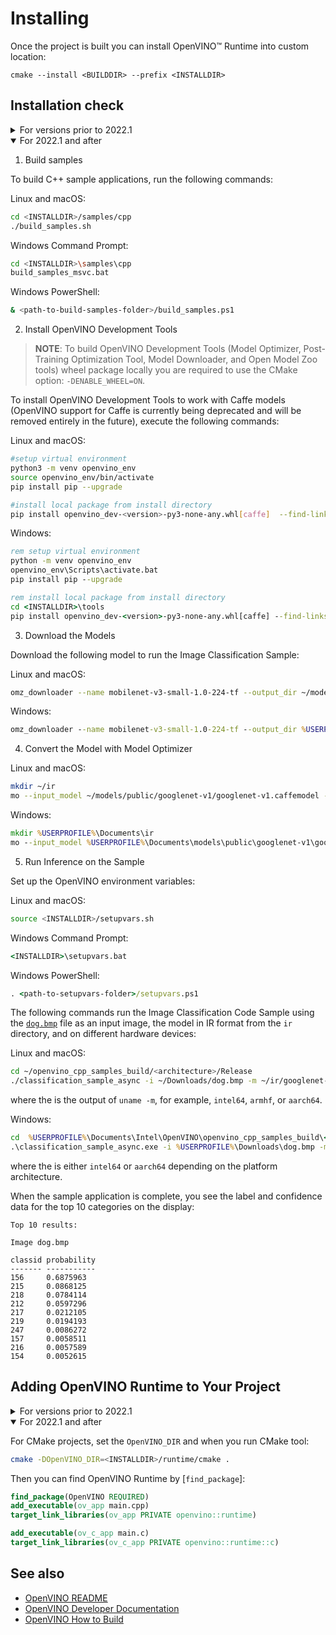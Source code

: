 # Installing

Once the project is built you can install OpenVINO™ Runtime into custom location:

```
cmake --install <BUILDDIR> --prefix <INSTALLDIR>
```

## Installation check

<details>
<summary>For versions prior to 2022.1</summary>
<p>

1. Obtaining Open Model Zoo tools and models

To have the ability to run samples and demos, you need to clone the Open Model Zoo repository and copy the folder under `./deployment_tools` to your install directory:

```
git clone https://github.com/openvinotoolkit/open_model_zoo.git
cmake -E copy_directory ./open_model_zoo/ <INSTALLDIR>/deployment_tools/open_model_zoo/
```

2. Adding OpenCV to your environment

Open Model Zoo samples use OpenCV functionality to load images. To use it for demo builds you need to provide the path to your OpenCV custom build by setting `OpenCV_DIR` environment variable and add path OpenCV libraries to the `LD_LIBRARY_PATH (Linux)` or `PATH (Windows)` variable before running demos.

Linux:
```sh
export LD_LIBRARY_PATH=/path/to/opencv_install/lib/:$LD_LIBRARY_PATH
export OpenCV_DIR=/path/to/opencv_install/cmake
```

Windows:
```sh
set PATH=\path\to\opencv_install\bin\;%PATH%
set OpenCV_DIR=\path\to\opencv_install\cmake
```

3. Running demo

To check your installation go to the demo directory and run Classification Demo:

Linux and macOS:
```sh
cd <INSTALLDIR>/deployment_tools/demo
./demo_squeezenet_download_convert_run.sh
```

Windows:
```sh
cd <INSTALLDIR>\deployment_tools\demo
demo_squeezenet_download_convert_run.bat
```

Result:
```
Top 10 results:

Image <INSTALLDIR>/deployment_tools/demo/car.png

classid probability label
------- ----------- -----
817     0.6853030   sports car, sport car
479     0.1835197   car wheel
511     0.0917197   convertible
436     0.0200694   beach wagon, station wagon, wagon, estate car, beach waggon, station waggon, waggon
751     0.0069604   racer, race car, racing car
656     0.0044177   minivan
717     0.0024739   pickup, pickup truck
581     0.0017788   grille, radiator grille
468     0.0013083   cab, hack, taxi, taxicab
661     0.0007443   Model T

[ INFO ] Execution successful
```

</p>
</details>


<details open>
<summary> For 2022.1 and after</summary>
<p>

1. Build samples

To build C++ sample applications, run the following commands:

Linux and macOS:
```sh
cd <INSTALLDIR>/samples/cpp
./build_samples.sh
```

Windows Command Prompt:
```sh
cd <INSTALLDIR>\samples\cpp
build_samples_msvc.bat
```

Windows PowerShell:
```sh
& <path-to-build-samples-folder>/build_samples.ps1
```

2. Install OpenVINO Development Tools

> **NOTE**: To build OpenVINO Development Tools (Model Optimizer, Post-Training Optimization Tool, Model Downloader, and Open Model Zoo tools) wheel package locally you are required to use the CMake option: `-DENABLE_WHEEL=ON`.

To install OpenVINO Development Tools to work with Caffe models (OpenVINO support for Caffe is currently being deprecated and will be removed entirely in the future), execute the following commands:

Linux and macOS:

```sh
#setup virtual environment
python3 -m venv openvino_env
source openvino_env/bin/activate
pip install pip --upgrade

#install local package from install directory
pip install openvino_dev-<version>-py3-none-any.whl[caffe]  --find-links=<INSTALLDIR>/tools
```

Windows:
```bat
rem setup virtual environment
python -m venv openvino_env
openvino_env\Scripts\activate.bat
pip install pip --upgrade

rem install local package from install directory
cd <INSTALLDIR>\tools
pip install openvino_dev-<version>-py3-none-any.whl[caffe] --find-links=<INSTALLDIR>\tools
```

3.  Download the Models

Download the following model to run the Image Classification Sample:

Linux and macOS:
```sh
omz_downloader --name mobilenet-v3-small-1.0-224-tf --output_dir ~/models
```

Windows:
```bat
omz_downloader --name mobilenet-v3-small-1.0-224-tf --output_dir %USERPROFILE%\Documents\models
```

4. Convert the Model with Model Optimizer

Linux and macOS:
```sh
mkdir ~/ir
mo --input_model ~/models/public/googlenet-v1/googlenet-v1.caffemodel --compress_to_fp16 --output_dir ~/ir
```
Windows:
```bat
mkdir %USERPROFILE%\Documents\ir
mo --input_model %USERPROFILE%\Documents\models\public\googlenet-v1\googlenet-v1.caffemodel --compress_to_fp16 --output_dir %USERPROFILE%\Documents\ir
```

5. Run Inference on the Sample

Set up the OpenVINO environment variables:

Linux and macOS:
```sh
source <INSTALLDIR>/setupvars.sh
```

Windows Command Prompt:
```bat
<INSTALLDIR>\setupvars.bat
```

Windows PowerShell:
```bat
. <path-to-setupvars-folder>/setupvars.ps1
```

The following commands run the Image Classification Code Sample using the [`dog.bmp`](https://storage.openvinotoolkit.org/data/test_data/images/224x224/dog.bmp) file as an input image, the model in IR format from the `ir` directory, and on different hardware devices:

Linux and macOS:

```sh
cd ~/openvino_cpp_samples_build/<architecture>/Release
./classification_sample_async -i ~/Downloads/dog.bmp -m ~/ir/googlenet-v1.xml -d CPU
```
where the <architecture> is the output of ``uname -m``, for example, ``intel64``, ``armhf``, or ``aarch64``.

Windows:

```bat
cd  %USERPROFILE%\Documents\Intel\OpenVINO\openvino_cpp_samples_build\<architecture>\Release
.\classification_sample_async.exe -i %USERPROFILE%\Downloads\dog.bmp -m %USERPROFILE%\Documents\ir\googlenet-v1.xml -d CPU
```
where the <architecture> is either ``intel64`` or ``aarch64`` depending on the platform architecture.

When the sample application is complete, you see the label and confidence data for the top 10 categories on the display:

```
Top 10 results:

Image dog.bmp

classid probability
------- -----------
156     0.6875963
215     0.0868125
218     0.0784114
212     0.0597296
217     0.0212105
219     0.0194193
247     0.0086272
157     0.0058511
216     0.0057589
154     0.0052615

```

</p>
</details>

## Adding OpenVINO Runtime to Your Project

<details>
<summary>For versions prior to 2022.1</summary>
<p>

For CMake projects, set the `InferenceEngine_DIR` and when you run CMake tool:

```sh
cmake -DInferenceEngine_DIR=/path/to/openvino/build/ .
```

Then you can find Inference Engine by [`find_package`]:

```cmake
find_package(InferenceEngine REQUIRED)
target_link_libraries(${PROJECT_NAME} PRIVATE ${InferenceEngine_LIBRARIES})
```
</p>
</details>


<details open>
<summary>For 2022.1 and after</summary>
<p>


For CMake projects, set the `OpenVINO_DIR` and when you run CMake tool:

```sh
cmake -DOpenVINO_DIR=<INSTALLDIR>/runtime/cmake .
```

Then you can find OpenVINO Runtime by [`find_package`]:

```cmake
find_package(OpenVINO REQUIRED)
add_executable(ov_app main.cpp)
target_link_libraries(ov_app PRIVATE openvino::runtime)

add_executable(ov_c_app main.c)
target_link_libraries(ov_c_app PRIVATE openvino::runtime::c)
```
</p>
</details>

## See also

 * [OpenVINO README](../../README.md)
 * [OpenVINO Developer Documentation](index.md)
 * [OpenVINO How to Build](build.md)

